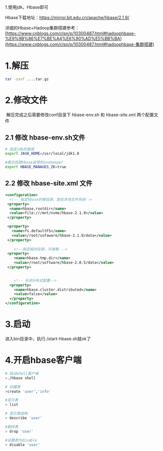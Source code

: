 1.使用jdk，Hbase即可

Hbase下载地址：<https://mirror.bit.edu.cn/apache/hbase/2.1.9/>

详细的Hbase+Hadoop集群搭建参考：[https://www.cnblogs.com/clsn/p/10300487.html#hadoophbase-%E9%9B%86%E7%BE%A4%E6%90%AD%E5%BB%BA](https://www.cnblogs.com/clsn/p/10300487.html#hadoophbase-集群搭建)



# 1.解压

```sh
tar -zxvf ....tar.gz
```



# 2.修改文件

​	解压完成之后需要修改conf目录下 hbase-env.sh 和 hbase-site.xml 两个配置文件

## 2.1 修改 hbase-env.sh文件

```sh
# 指定jdk的路径
export JAVA_HOME=/usr/local/jdk1.8

#表示启用hbase自带的zookeeper
export HBASE_MANAGES_ZK=true
```

## 2.2 修改 hbase-site.xml 文件

```xml
<configuration>
  <!-- 指定hbase的根目录，放在本地文件系统-->
 <property>
  <name>hbase.rootdir</name>
  <value>file:///mnt/nvme/hbase-2.1.9</value>
 </property>

 <property>
   <name>fs.defaultFS</name>
   <value>/root/sofaware/hbase-2.1.9/data</value>
 </property>
    
    <!--指定临时目录，可省略 -->
 <property>
    <name>hbase.tmp.dir</name>
    <value>/root/software/hbase-2.0.5/data</value>
 </property>

    
    <!-- 关闭分布式配置-->
  <property>
    <name>hbase.cluster.distributed</name>
    <value>false</value>
  </property>
</configuration>
```



# 3.启动

进入bin目录中，执行./start-hbase.sh就ok了



# 4.开启hbase客户端

```sh
# 启动shell客户端
>./hbase shell

# 创建表
>create 'user','info'

#显示表
> list

# 显示表结构
> describe 'user'

#删除表
> drop 'user'

#设置表为disable
> disable 'user'



```

